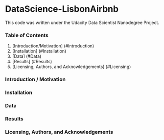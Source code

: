# DataScience-LisbonAirbnb

This code was written under the Udacity Data Scientist Nanodegree Project.

### Table of Contents

1. [Introduction/Motivation] (#Introduction)
2. [Installation] (#Installation)
3. [Data] (#Data)
4. [Results] (#Results)
5. [Licensing, Authors, and Acknowledgements] (#Licensing)


### Introduction / Motivation <a name="Introduction"></a>

### Installation <a name="Installation"></a>

### Data <a name="Data"></a>

### Results <a name="Results"></a>

### Licensing, Authors, and Acknowledgements <a name="Licensing"></a>
